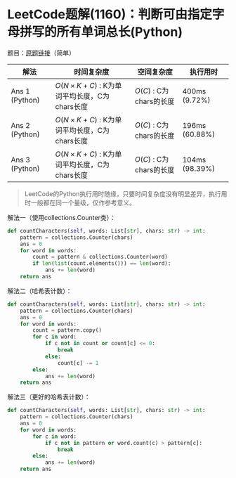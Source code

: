 # LeetCode题解(1160)：判断可由指定字母拼写的所有单词总长(Python)

题目：[原题链接](https://leetcode-cn.com/problems/find-words-that-can-be-formed-by-characters/)（简单）

| 解法           | 时间复杂度                                 | 空间复杂度              | 执行用时       |
| -------------- | ------------------------------------------ | ----------------------- | -------------- |
| Ans 1 (Python) | $O(N×K+C)$ : K为单词平均长度，C为chars长度 | $O(C)$ : C为chars的长度 | 400ms (9.72%)  |
| Ans 2 (Python) | $O(N×K+C)$ : K为单词平均长度，C为chars长度 | $O(C)$ : C为chars的长度 | 196ms (60.88%) |
| Ans 3 (Python) | $O(N×K+C)$ : K为单词平均长度，C为chars长度 | $O(C)$ : C为chars的长度 | 104ms (98.39%) |

>  LeetCode的Python执行用时随缘，只要时间复杂度没有明显差异，执行用时一般都在同一个量级，仅作参考意义。

解法一（使用collections.Counter类）：

```python
def countCharacters(self, words: List[str], chars: str) -> int:
    pattern = collections.Counter(chars)
    ans = 0
    for word in words:
        count = pattern & collections.Counter(word)
        if len(list(count.elements())) == len(word):
            ans += len(word)
    return ans
```

解法二（哈希表计数）：

```python
def countCharacters(self, words: List[str], chars: str) -> int:
    pattern = collections.Counter(chars)
    ans = 0
    for word in words:
        count = pattern.copy()
        for c in word:
            if c not in count or count[c] <= 0:
                break
            else:
                count[c] -= 1
        else:
            ans += len(word)
    return ans
```

解法三（更好的哈希表计数）：

```python
def countCharacters(self, words: List[str], chars: str) -> int:
    pattern = collections.Counter(chars)
    ans = 0
    for word in words:
        for c in word:
            if c not in pattern or word.count(c) > pattern[c]:
                break
        else:
            ans += len(word)
    return ans
```